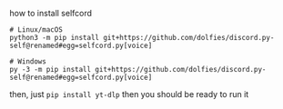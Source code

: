 how to install selfcord
```
# Linux/macOS
python3 -m pip install git+https://github.com/dolfies/discord.py-self@renamed#egg=selfcord.py[voice]

# Windows
py -3 -m pip install git+https://github.com/dolfies/discord.py-self@renamed#egg=selfcord.py[voice]
```
then, just `pip install yt-dlp` then you should be ready to run it
